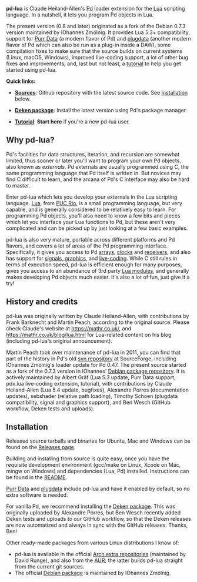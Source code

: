 **pd-lua** is Claude Heiland-Allen's [Pd][] loader extension for the [Lua][] scripting language. In a nutshell, it lets you program Pd objects in Lua.

The present version (0.8 and later) originated as a fork of the Debian 0.7.3 version maintained by IOhannes Zmölnig. It provides Lua 5.3+ compatibility, support for [Purr Data][] (a modern flavor of Pd) and [plugdata][] (another modern flavor of Pd which can also be run as a plug-in inside a DAW), some compilation fixes to make sure that the source builds on current systems (Linux, macOS, Windows), improved live-coding support, a lot of other bug fixes and improvements, and, last but not least, a [tutorial][] to help you get started using pd-lua.

**Quick links:**

- [**Sources**](https://github.com/agraef/pd-lua): Github repository with the latest source code. See [Installation](#installation) below.

- [**Deken package**](http://deken.puredata.info/library/pdlua): Install the latest version using Pd's package manager.

- [**Tutorial**](https://agraef.github.io/pd-lua/tutorial/pd-lua-intro.html): **Start here** if you're a new pd-lua user.


## Why pd-lua?

Pd's facilities for data structures, iteration, and recursion are somewhat limited, thus sooner or later you'll want to program your own Pd objects, also known as *externals*. Pd externals are usually programmed using C, the same programming language that Pd itself is written in. But novices may find C difficult to learn, and the arcana of Pd's C interface may also be hard to master.

Enter pd-lua which lets you develop your externals in the Lua scripting language. [Lua][], from [PUC Rio](http://www.puc-rio.br/), is a small programming language, but very capable, and is generally considered to be relatively easy to learn. For programming Pd objects, you'll also need to know a few bits and pieces which let you interface your Lua functions to Pd, but these aren't very complicated and can be picked up by just looking at a few basic examples.

pd-lua is also very mature, portable across different platforms and Pd flavors, and covers a lot of areas of the Pd programming interface. Specifically, it gives you access to Pd [arrays](https://agraef.github.io/pd-lua/tutorial/pd-lua-intro.html#using-arrays-and-tables), [clocks](https://agraef.github.io/pd-lua/tutorial/pd-lua-intro.html#using-clocks) and [receivers](https://agraef.github.io/pd-lua/tutorial/pd-lua-intro.html#using-receivers), and also has support for [signals, graphics](https://agraef.github.io/pd-lua/tutorial/pd-lua-intro.html#signals-and-graphics]), and [live-coding](https://agraef.github.io/pd-lua/tutorial/pd-lua-intro.html#live-coding). While C still rules in terms of execution speed, pd-lua is efficient enough for many purposes, gives you access to an abundance of 3rd party [Lua modules](https://luarocks.org/), and generally makes developing Pd objects much easier. It's also a lot of fun, just give it a try!

## History and credits

pd-lua was originally written by Claude Heiland-Allen, with contributions by Frank Barknecht and Martin Peach, according to the original source. Please check Claude's website at <https://mathr.co.uk/>, and <https://mathr.co.uk/blog/lua.html> for Lua-related content on his blog (including pd-lua's original announcement).

Martin Peach took over maintenance of pd-lua in 2011, you can find that part of the history in Pd's old [svn repository](https://sourceforge.net/p/pure-data/svn/HEAD/tree/trunk/externals/loaders/pdlua/) at SourceForge, including IOhannes Zmölnig's loader update for Pd 0.47. The present source started as a fork of the 0.7.3 version in IOhannes' [Debian package repository](https://anonscm.debian.org/git/pkg-multimedia/pd-lua.git). It is actively maintained by Albert Gräf (Lua 5.3 update, Purr Data support, pdx.lua live-coding extension, tutorial), with contributions by Claude Heiland-Allen (Lua 5.4 update, bugfixes), Alexandre Porres (documentation updates), sebshader (relative path loading), Timothy Schoen (plugdata compatibility, signal and graphics support), and Ben Wesch (GitHub workflow, Deken tests and uploads).

## Installation

Released source tarballs and binaries for Ubuntu, Mac and Windows can be found on the [Releases page](https://github.com/agraef/pd-lua/releases).

Building and installing from source is quite easy, once you have the requisite development environment (gcc/make on Linux, Xcode on Mac, mingw on Windows) and dependencies (Lua, Pd) installed. Instructions can be found in the [README](https://github.com/agraef/pd-lua/blob/master/README).

[Purr Data][] and [plugdata][] include pd-lua and have it enabled by default, so no extra software is needed.

For vanilla Pd, we recommend installing the [Deken package](http://deken.puredata.info/library/pdlua). This was originally uploaded by Alexandre Porres, but Ben Wesch recently added Deken tests and uploads to our GitHub workflow, so that the Deken releases are now automatized and always in sync with the GitHub releases. Thanks, Ben!

Other ready-made packages from various Linux distributions I know of:

- pd-lua is available in the official [Arch extra repositories](https://www.archlinux.org/packages/extra/x86_64/pd-lua/) (maintained by David Runge), and also from the [AUR](https://aur.archlinux.org/packages/pd-lua-git/); the latter builds pd-lua straight from the current git sources.
- The official [Debian package](https://salsa.debian.org/multimedia-team/pd/pd-lua) is maintained by IOhannes Zmölnig.

[Lua]: https://www.lua.org/
[Pd]: http://msp.ucsd.edu/software.html
[Purr Data]: https://agraef.github.io/purr-data/
[plugdata]: https://github.com/plugdata-team/plugdata
[tutorial]: https://agraef.github.io/pd-lua/tutorial/pd-lua-intro.html
